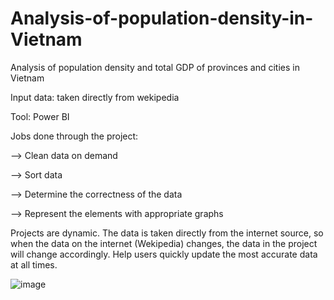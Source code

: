 # Analysis-of-population-density-in-Vietnam

Analysis of population density and total GDP of provinces and cities in Vietnam

Input data: taken directly from wekipedia

Tool: Power BI

Jobs done through the project:

-->	Clean data on demand

-->	Sort data

-->	Determine the correctness of the data

-->	Represent the elements with appropriate graphs

Projects are dynamic. The data is taken directly from the internet source, so when the data on the internet (Wekipedia) changes, the data in the project will change accordingly. Help users quickly update the most accurate data at all times.

![image](https://user-images.githubusercontent.com/72778644/228003011-536e2226-f85e-44a6-a96b-b64bfd73035c.png)

